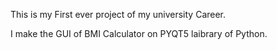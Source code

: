 This is my First ever project of my university Career.
  
I make the GUI of BMI Calculator on PYQT5 laibrary of Python.
